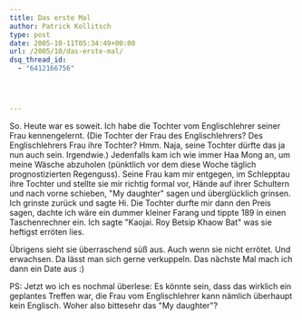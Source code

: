 ```yaml
---
title: Das erste Mal
author: Patrick Kollitsch
type: post
date: 2005-10-11T05:34:49+00:00
url: /2005/10/das-erste-mal/
dsq_thread_id:
  - "6412166756"




---
```

So. Heute war es soweit. Ich habe die Tochter vom Englischlehrer seiner Frau kennengelernt. (Die Tochter der Frau des Englischlehrers? Des Englischlehrers Frau ihre Tochter? Hmm. Naja, seine Tochter d&uuml;rfte das ja nun auch sein. Irgendwie.) Jedenfalls kam ich wie immer Haa Mong an, um meine W&auml;sche abzuholen (p&uuml;nktlich vor dem diese Woche t&auml;glich prognostizierten Regenguss). Seine Frau kam mir entgegen, im Schlepptau ihre Tochter und stellte sie mir richtig formal vor, H&auml;nde auf ihrer Schultern und nach vorne schieben, "My daughter" sagen und &uuml;bergl&uuml;cklich grinsen. Ich grinste zur&uuml;ck und sagte Hi. Die Tochter durfte mir dann den Preis sagen, dachte ich w&auml;re ein dummer kleiner Farang und tippte 189 in einen Taschenrechner ein. Ich sagte "Kaojai. Roy Betsip Khaow Bat" was sie heftigst err&ouml;ten lies. 

&Uuml;brigens sieht sie &uuml;berraschend s&uuml;&szlig; aus. Auch wenn sie nicht err&ouml;tet. Und erwachsen. Da l&auml;sst man sich gerne verkuppeln. Das n&auml;chste Mal mach ich dann ein Date aus :)

PS: Jetzt wo ich es nochmal &uuml;berlese: Es k&ouml;nnte sein, dass das wirklich ein geplantes Treffen war, die Frau vom Englischlehrer kann n&auml;mlich &uuml;berhaupt kein Englisch. Woher also bittesehr das "My daughter"?